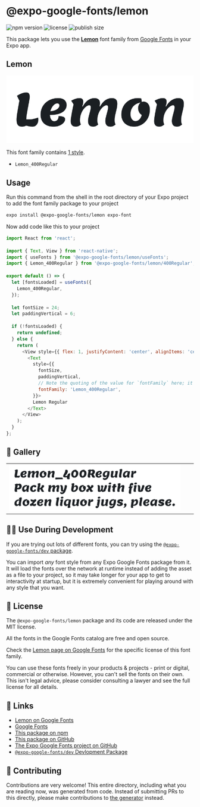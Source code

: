 # @expo-google-fonts/lemon

![npm version](https://flat.badgen.net/npm/v/@expo-google-fonts/lemon)
![license](https://flat.badgen.net/github/license/expo/google-fonts)
![publish size](https://flat.badgen.net/packagephobia/install/@expo-google-fonts/lemon)

This package lets you use the [**Lemon**](https://fonts.google.com/specimen/Lemon) font family from [Google Fonts](https://fonts.google.com/) in your Expo app.

## Lemon

![Lemon](./font-family.png)

This font family contains [1 style](#-gallery).

- `Lemon_400Regular`

## Usage

Run this command from the shell in the root directory of your Expo project to add the font family package to your project
```sh
expo install @expo-google-fonts/lemon expo-font
```

Now add code like this to your project
```js
import React from 'react';

import { Text, View } from 'react-native';
import { useFonts } from '@expo-google-fonts/lemon/useFonts';
import { Lemon_400Regular } from '@expo-google-fonts/lemon/400Regular';

export default () => {
  let [fontsLoaded] = useFonts({
    Lemon_400Regular,
  });

  let fontSize = 24;
  let paddingVertical = 6;

  if (!fontsLoaded) {
    return undefined;
  } else {
    return (
      <View style={{ flex: 1, justifyContent: 'center', alignItems: 'center' }}>
        <Text
          style={{
            fontSize,
            paddingVertical,
            // Note the quoting of the value for `fontFamily` here; it expects a string!
            fontFamily: 'Lemon_400Regular',
          }}>
          Lemon Regular
        </Text>
      </View>
    );
  }
};

```

## 🔡 Gallery


||||
|-|-|-|
|![Lemon_400Regular](.//400Regular/Lemon_400Regular.ttf.png)||||


## 👩‍💻 Use During Development

If you are trying out lots of different fonts, you can try using the [`@expo-google-fonts/dev` package](https://github.com/expo/google-fonts/tree/master/font-packages/dev#readme).

You can import *any* font style from any Expo Google Fonts package from it. It will load the fonts
over the network at runtime instead of adding the asset as a file to your project, so it may take longer
for your app to get to interactivity at startup, but it is extremely convenient
for playing around with any style that you want.

## 📖 License

The `@expo-google-fonts/lemon` package and its code are released under the MIT license.

All the fonts in the Google Fonts catalog are free and open source.

Check the [Lemon page on Google Fonts](https://fonts.google.com/specimen/Lemon) for the specific license of this font family.

You can use these fonts freely in your products & projects - print or digital, commercial or otherwise. However, you can't sell the fonts on their own. This isn't legal advice, please consider consulting a lawyer and see the full license for all details.

## 🔗 Links

- [Lemon on Google Fonts](https://fonts.google.com/specimen/Lemon)
- [Google Fonts](https://fonts.google.com/)
- [This package on npm](https://www.npmjs.com/package/@expo-google-fonts/lemon)
- [This package on GitHub](https://github.com/expo/google-fonts/tree/master/font-packages/lemon)
- [The Expo Google Fonts project on GitHub](https://github.com/expo/google-fonts)
- [`@expo-google-fonts/dev` Devlopment Package](https://github.com/expo/google-fonts/tree/master/font-packages/dev)

## 🤝 Contributing

Contributions are very welcome! This entire directory, including what you are reading now, was generated from code. Instead of submitting PRs to this directly, please make contributions to [the generator](https://github.com/expo/google-fonts/tree/master/packages/generator) instead.

